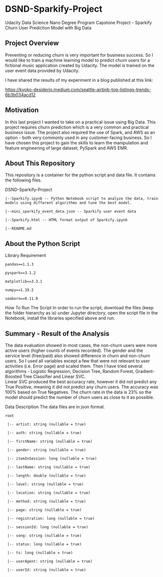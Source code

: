# DSND-Sparkify-Project

Udacity Data Science Nano Degree Program Capstone Project - Sparkify Churn User Prediction Model with Big Data

## Project Overview
Preventing or reducing churn is very important for business success.  So I would like to train a machine learning model to predict churn users for a fictional music application created by Udacity.  The model is trained on the user event data provided by Udacity.

I have shared the results of my experiment in a blog published at this link: 

https://kyoko-desiderio.medium.com/seattle-airbnb-top-listings-trends-6b3b034acd12


## Motivation
In this last project I wanted to take on a practical issue using Big Data.  This project requires churn prediction which is a very common and practical business issue.  The project also required the use of Spark, and AWS as an option - both very commonly used in any customer-facing business.  So I have chosen this project to gain the skills to learn the manipulation and feature engineering of large dataset, PySpark and AWS EMR.


## About This Repository
This repository is a container for the python script and data file.  It contains the following files.

DSND-Sparkify-Project

	|--Sparkify.ipynb -- Python Notebook script to analyze the data, train models using different algorithms and tune the best model. 
	
	|--mini_sparkify_event_data.json -- Sparkify user event data
	
	|--Sparkify.html -- HTML format output of Sparkify.ipynb
	
	|--README.md


## About the Python Script
Library Requirement

	pandas==1.1.3
	
	pyspark==3.1.2
	
	matplotlib==3.3.1
	
	numpy==1.19.2
	
	seaborn==0.11.0

How To Run The Script
In order to run the script, download the files (keep the folder hierarchy as is) under Jupyter directory, open the script file in the Notebook, install the libraries specified above and run.


## Summary - Result of the Analysis
The data evaluation showed in most cases, the non-churn users were more active users (higher counts of events recorded).  The gender and the service level (free/paid) also showed difference in churn and non-churn users.  So I used all variables except a few that were not relevant to user activities (i.e. Error page) and scaled them.
Then I have tried several algorithms - Logistic Regression, Decision Tree, Random Forest, Gradient-Boosted Tree Classifier and Linear SVC.  
Linear SVC produced the best accuracy rate, however it did not predict any True Positive, meaning it did not predict any churn users.  The accuracy was 100% based on True Negatives.  The churn rate in the data is 23% so the model should predict the number of churn users as close to it as possible.


Data Description
The data files are in json format.

	root
	
	 |-- artist: string (nullable = true)

	 |-- auth: string (nullable = true)

	 |-- firstName: string (nullable = true)

	 |-- gender: string (nullable = true)

	 |-- itemInSession: long (nullable = true)

	 |-- lastName: string (nullable = true)

	 |-- length: double (nullable = true)

	 |-- level: string (nullable = true)

	 |-- location: string (nullable = true)

	 |-- method: string (nullable = true)

	 |-- page: string (nullable = true)

	 |-- registration: long (nullable = true)

	 |-- sessionId: long (nullable = true)

	 |-- song: string (nullable = true)

	 |-- status: long (nullable = true)

	 |-- ts: long (nullable = true)

	 |-- userAgent: string (nullable = true)

	 |-- userId: string (nullable = true)

